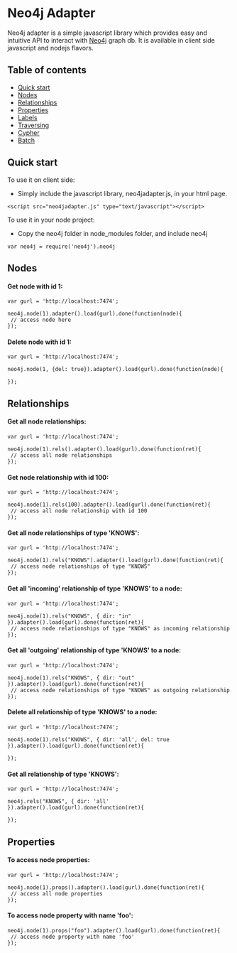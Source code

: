 # Neo4j Adapter

Neo4j adapter is a simple javascript library which provides easy and intuitive API to interact with [Neo4j](http://neo4j.org) graph db. It is available in client side javascript and nodejs flavors.

## Table of contents

 - [Quick start](#quick-start)
 - [Nodes](#nodes)
 - [Relationships](#relationships)
 - [Properties](#properties)
 - [Labels](#labels)
 - [Traversing](#traversing)
 - [Cypher](#cypher)
 - [Batch](#batch)

## Quick start

To use it on client side:

- Simply include the javascript library, neo4jadapter.js, in your html page.
```
<script src="neo4jadapter.js" type="text/javascript"></script>
```

To use it in your node project:
- Copy the neo4j folder in node_modules folder, and include neo4j
```
var neo4j = require('neo4j').neo4j
```

## Nodes

#### Get node with id 1:
```
var gurl = 'http://localhost:7474';

neo4j.node(1).adapter().load(gurl).done(function(node){
 // access node here
});
```

#### Delete node with id 1:
```
var gurl = 'http://localhost:7474';

neo4j.node(1, {del: true}).adapter().load(gurl).done(function(node){
 
});
```

## Relationships

#### Get all node relationships:
```
var gurl = 'http://localhost:7474';

neo4j.node(1).rels().adapter().load(gurl).done(function(ret){
 // access all node relationships
});
```

#### Get node relationship with id 100:
```
var gurl = 'http://localhost:7474';

neo4j.node(1).rels(100).adapter().load(gurl).done(function(ret){
 // access all node relationship with id 100
});
```

#### Get all node relationships of type 'KNOWS':
```
var gurl = 'http://localhost:7474';

neo4j.node(1).rels("KNOWS").adapter().load(gurl).done(function(ret){
 // access node relationships of type "KNOWS"
});
```

#### Get all 'incoming' relationship of type 'KNOWS' to a node:
```
var gurl = 'http://localhost:7474';

neo4j.node(1).rels("KNOWS", { dir: "in" }).adapter().load(gurl).done(function(ret){
 // access node relationships of type "KNOWS" as incoming relationship
});
```

#### Get all 'outgoing' relationship of type 'KNOWS' to a node:
```
var gurl = 'http://localhost:7474';

neo4j.node(1).rels("KNOWS", { dir: "out" }).adapter().load(gurl).done(function(ret){
 // access node relationships of type "KNOWS" as outgoing relationship
});
```

#### Delete all relationship of type 'KNOWS' to a node:
```
var gurl = 'http://localhost:7474';

neo4j.node(1).rels("KNOWS", { dir: 'all', del: true }).adapter().load(gurl).done(function(ret){
 
});
```

#### Get all relationship of type 'KNOWS':
```
var gurl = 'http://localhost:7474';

neo4j.rels("KNOWS", { dir: 'all' }).adapter().load(gurl).done(function(ret){
 
});
```

## Properties

#### To access node properties:
```
var gurl = 'http://localhost:7474';

neo4j.node(1).props().adapter().load(gurl).done(function(ret){
 // access all node properties
});
```

#### To access node property with name 'foo':
```
neo4j.node(1).props("foo").adapter().load(gurl).done(function(ret){
 // access node property with name 'foo'
});
```
